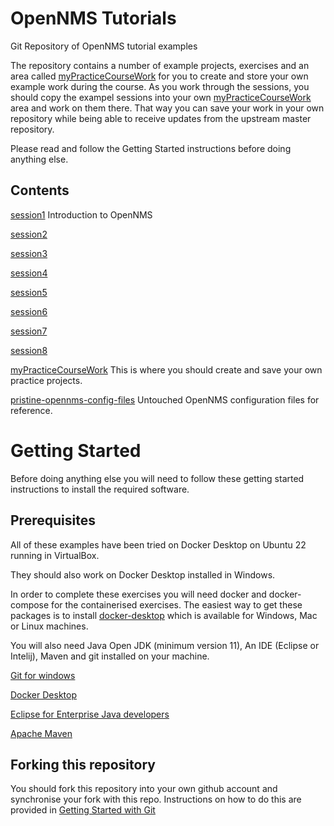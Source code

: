 # OpenNMS Tutorials

Git Repository of OpenNMS tutorial examples

The repository contains a number of example projects, exercises and an area called [myPracticeCourseWork](../main/myPracticeCourseWork/) for you to create and store your own example work during the course. 
As you work through the sessions, you should copy the exampel sessions into your own [myPracticeCourseWork](../main/myPracticeCourseWork/) area and work on them there. 
That way you can save your work in your own repository while being able to receive updates from the upstream master repository.

Please read and follow the Getting Started instructions before doing anything else.

## Contents
[session1](../main/session1/) Introduction to OpenNMS

[session2](../main/session2/) 

[session3](../main/session3/) 

[session4](../main/session4/) 

[session5](../main/session5/) 

[session6](../main/session6/) 

[session7](../main/session7/) 

[session8](../main/session8/) 

[myPracticeCourseWork](../main/myPracticeCourseWork) This is where you should create and save your own practice projects.

[pristine-opennms-config-files](../main/pristine-opennms-config-files/) Untouched OpenNMS configuration files for reference.

# Getting Started
Before doing anything else you will need to follow these getting started instructions to install the required software.

## Prerequisites

All of these examples have been tried on Docker Desktop on Ubuntu 22 running in VirtualBox.

They should also work on Docker Desktop installed in Windows.

In order to complete these exercises you will need docker and docker-compose for the containerised exercises. 
The easiest way to get these packages is to install [docker-desktop](https://www.docker.com/products/docker-desktop/) which is available for Windows, Mac or Linux machines. 

You will also need Java Open JDK (minimum version 11), An IDE (Eclipse or Intelij), Maven and git installed on your machine. 

[Git for windows](https://git-scm.com/download/win)

[Docker Desktop](https://www.docker.com/products/docker-desktop/)

[Eclipse for Enterprise Java developers](https://www.eclipse.org/downloads/packages/release/2023-12/r/eclipse-ide-enterprise-java-and-web-developers)

[Apache Maven](https://maven.apache.org/)

## Forking this repository

You should fork this repository into your own github account and synchronise your fork with this repo. 
Instructions on how to do this are provided in [Getting Started with Git](../main/gettingStartedWithGit.md)
